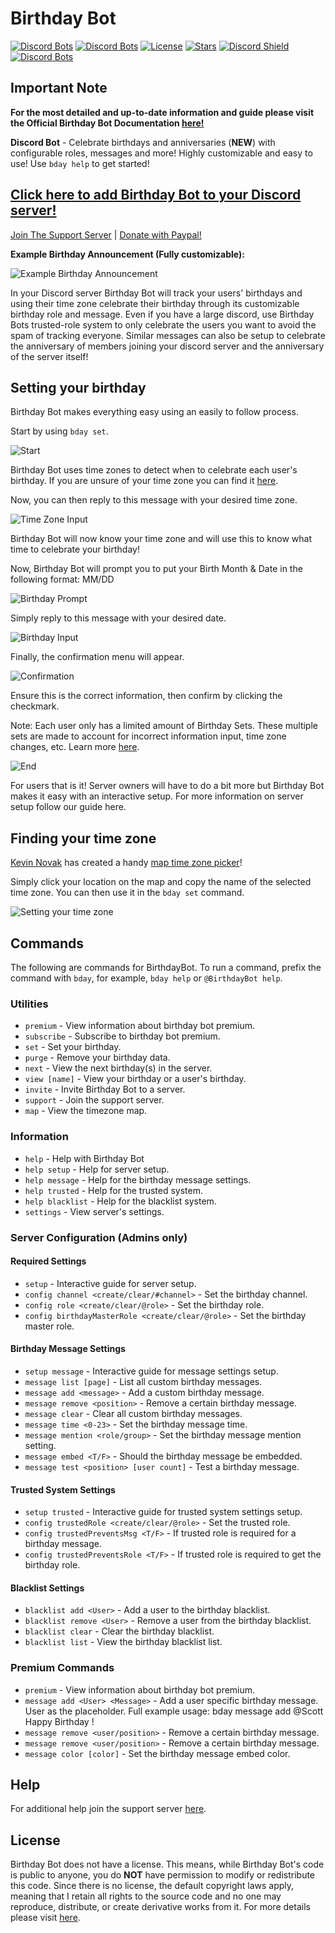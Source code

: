 # Birthday Bot

[![Discord Bots](https://top.gg/api/widget/servers/656621136808902656.svg?noavatar=true)](https://top.gg/bot/656621136808902656)
[![Discord Bots](https://top.gg/api/widget/status/656621136808902656.svg?noavatar=true)](https://top.gg/bot/656621136808902656)
[![License](https://img.shields.io/badge/license-No%20License-blue)](https://choosealicense.com/no-permission/)
[![Stars](https://img.shields.io/github/stars/scottbucher/BirthdayBot.svg)](https://github.com/scottbucher/BirthdayBot/stargazers)
[![Discord Shield](https://discord.com/api/guilds/660711235766976553/widget.png?style=shield)](https://discord.com/invite/9gUQFtz)
[![Discord Bots](https://top.gg/api/widget/owner/656621136808902656.svg?noavatar=true)](https://top.gg/bot/656621136808902656)

## Important Note
**For the most detailed and up-to-date information and guide please visit the Official Birthday Bot Documentation [here!](https://birthdaybot.scottbucher.dev)**

**Discord Bot** - Celebrate birthdays and anniversaries (**NEW**) with configurable roles, messages and more! Highly customizable and easy to use! Use `bday help` to get started!

## [Click here to add Birthday Bot to your Discord server!](https://discord.com/api/oauth2/authorize?client_id=656621136808902656&permissions=268921936&scope=bot%20applications.commands)

[Join The Support Server](https://discord.gg/9gUQFtz) | [Donate with Paypal!](https://www.paypal.com/cgi-bin/webscr?cmd=_donations&business=PE97AGAPRX35Q&currency_code=USD&source=url)

**Example Birthday Announcement (Fully customizable):**

![Example Birthday Announcement](https://i.imgur.com/BZcEJ5j.png)

In your Discord server Birthday Bot will track your users' birthdays and using their time zone celebrate their birthday through its customizable birthday role and message. Even if you have a large discord, use Birthday Bots trusted-role system to only celebrate the users you want to avoid the spam of tracking everyone. Similar messages can also be setup to celebrate the anniversary of members joining your discord server and the anniversary of the server itself!

## Setting your birthday

Birthday Bot makes everything easy using an easily to follow process.

Start by using `bday set`.

![Start](https://i.imgur.com/Evo2jsp.png)

Birthday Bot uses time zones to detect when to celebrate each user's birthday. If you are unsure of your time zone you can find it [here](https://github.com/scottbucher/BirthdayBot/blob/master/README.md#finding-your-time-zone).

Now, you can then reply to this message with your desired time zone.

![Time Zone Input](https://i.imgur.com/fcmXvsQ.png)

Birthday Bot will now know your time zone and will use this to know what time to celebrate your birthday!

Now, Birthday Bot will prompt you to put your Birth Month & Date in the following format: MM/DD

![Birthday Prompt](https://i.imgur.com/hKvd9bm.png)

Simply reply to this message with your desired date.

![Birthday Input](https://i.imgur.com/D6OArx2.png)

Finally, the confirmation menu will appear.

![Confirmation](https://i.imgur.com/gBafugI.png)

Ensure this is the correct information, then confirm by clicking the checkmark.

Note: Each user only has a limited amount of Birthday Sets. These multiple sets are made to account for incorrect information input, time zone changes, etc.
Learn more [here](https://birthdaybot.scottbucher.dev/faq#how-many-times-can-i-set-my-birthday).

![End](https://i.imgur.com/2F8u3Cw.png)

For users that is it! Server owners will have to do a bit more but Birthday Bot makes it easy with an interactive setup. For more information on server setup follow our guide here.

## Finding your time zone

[Kevin Novak](https://github.com/KevinNovak) has created a handy [map time zone picker](https://kevinnovak.github.io/Time-Zone-Picker/)!

Simply click your location on the map and copy the name of the selected time zone. You can then use it in the `bday set` command.

![Setting your time zone](https://i.imgur.com/ibPmjNs.png)

## Commands

The following are commands for BirthdayBot. To run a command, prefix the command with `bday`, for example, `bday help` or `@BirthdayBot help`.

### Utilities

-   `premium` - View information about birthday bot premium.
-   `subscribe` - Subscribe to birthday bot premium.
-   `set` - Set your birthday.
-   `purge` - Remove your birthday data.
-   `next` - View the next birthday(s) in the server.
-   `view [name]` - View your birthday or a user's birthday.
-   `invite` - Invite Birthday Bot to a server.
-   `support` - Join the support server.
-   `map` - View the timezone map.

### Information

-   `help` - Help with Birthday Bot
-   `help setup` - Help for server setup.
-   `help message` - Help for the birthday message settings.
-   `help trusted` - Help for the trusted system.
-   `help blacklist` - Help for the blacklist system.
-   `settings` - View server's settings.

### Server Configuration (Admins only)

#### Required Settings

-   `setup` - Interactive guide for server setup.
-   `config channel <create/clear/#channel>` - Set the birthday channel.
-   `config role <create/clear/@role>` - Set the birthday role.
-   `config birthdayMasterRole <create/clear/@role>` - Set the birthday master role.

#### Birthday Message Settings

-   `setup message` - Interactive guide for message settings setup.
-   `message list [page]` - List all custom birthday messages.
-   `message add <message>` - Add a custom birthday message.
-   `message remove <position>` - Remove a certain birthday message.
-   `message clear` - Clear all custom birthday messages.
-   `message time <0-23>` - Set the birthday message time.
-   `message mention <role/group>` - Set the birthday message mention setting.
-   `message embed <T/F>` - Should the birthday message be embedded.
-   `message test <position> [user count]` - Test a birthday message.

#### Trusted System Settings

-   `setup trusted` - Interactive guide for trusted system settings setup.
-   `config trustedRole <create/clear/@role>` - Set the trusted role.
-   `config trustedPreventsMsg <T/F>` - If trusted role is required for a birthday message.
-   `config trustedPreventsRole <T/F>` - If trusted role is required to get the birthday role.

#### Blacklist Settings

-   `blacklist add <User>` - Add a user to the birthday blacklist.
-   `blacklist remove <User>` - Remove a user from the birthday blacklist.
-   `blacklist clear` - Clear the birthday blacklist.
-   `blacklist list` - View the birthday blacklist list.

### Premium Commands

-   `premium` - View information about birthday bot premium.
-   `message add <User> <Message>` - Add a user specific birthday message. User <Users> as the placeholder. Full example usage: bday message add @Scott Happy Birthday <Users>!
-   `message remove <user/position>` - Remove a certain birthday message.
-   `message remove <user/position>` - Remove a certain birthday message.
-   `message color [color]` - Set the birthday message embed color.

## Help

For additional help join the support server [here](https://discord.gg/9gUQFtz).

## License

Birthday Bot does not have a license. This means, while Birthday Bot's code is public to anyone, you do **NOT** have permission to modify or redistribute this code. Since there is no license, the default copyright laws apply, meaning that I retain all rights to the source code and no one may reproduce, distribute, or create derivative works from it. For more details please visit [here](https://choosealicense.com/no-permission/).
